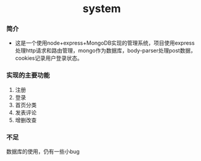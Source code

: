 <h1 align="center">system</h1>

### 简介
* 这是一个使用node+express+MongoDB实现的管理系统，项目使用express处理http请求和路由管理，mongo作为数据库，body-parser处理post数据，cookies记录用户登录状态。
### 实现的主要功能
1. 注册
2. 登录
3. 首页分类
4. 发表评论
5. 增删改查
### 不足
数据库的使用，仍有一些小bug
